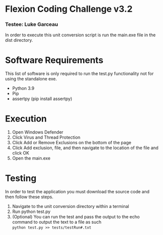 # Flexion Coding Challenge v3.2  
### Testee: Luke Garceau  
In order to execute this unit conversion script is run the main.exe file in the dist directory.  
#
# Software Requirements 
This list of software is only required to run the test.py functionality not for using the standalone exe. 
- Python 3.9
- Pip
- assertpy (pip install assertpy)  

# Execution  
1. Open Windows Defender
2. Click Virus and Thread Protection 
3. Click Add or Remove Exclusions on the bottom of the page
4. Click Add exclusion, file, and then navigate to the location of the file and click OK
5. Open the main.exe  

# Testing  
In order to test the application you must download the source code and then follow these steps.  
1. Navigate to the unit conversion directory within a terminal  
2. Run python test.py  
3. (Optional) You can run the test and pass the output to the echo command to output the text to a file as such  
`python test.py >> tests/testRun#.txt`  
